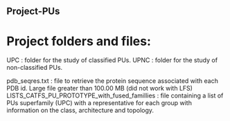 ## Project-PUs ###

# Project folders and files:

UPC : folder for the study of classified PUs.
UPNC : folder for the study of non-classified PUs.

pdb_seqres.txt : file to retrieve the protein sequence associated with each PDB id. Large file greater than 100.00 MB (did not work with LFS) 
LISTS_CATFS_PU_PROTOTYPE_with_fused_famillies : file containing a list of PUs superfamily (UPC) with a representative for each group with information on the class, architecture and topology.
